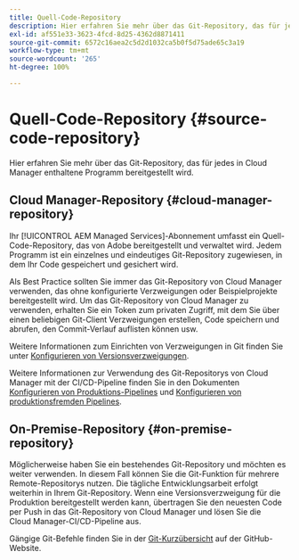 ```yaml
---
title: Quell-Code-Repository
description: Hier erfahren Sie mehr über das Git-Repository, das für jedes in Cloud Manager enthaltene Programm bereitgestellt wird.
exl-id: af551e33-3623-4fcd-8d25-4362d8871411
source-git-commit: 6572c16aea2c5d2d1032ca5b0f5d75ade65c3a19
workflow-type: tm+mt
source-wordcount: '265'
ht-degree: 100%

---
```



# Quell-Code-Repository {#source-code-repository}

Hier erfahren Sie mehr über das Git-Repository, das für jedes in Cloud Manager enthaltene Programm bereitgestellt wird.

## Cloud Manager-Repository {#cloud-manager-repository}

Ihr [!UICONTROL AEM Managed Services]-Abonnement umfasst ein Quell-Code-Repository, das von Adobe bereitgestellt und verwaltet wird. Jedem Programm ist ein einzelnes und eindeutiges Git-Repository zugewiesen, in dem Ihr Code gespeichert und gesichert wird.

Als Best Practice sollten Sie immer das Git-Repository von Cloud Manager verwenden, das ohne konfigurierte Verzweigungen oder Beispielprojekte bereitgestellt wird. Um das Git-Repository von Cloud Manager zu verwenden, erhalten Sie ein Token zum privaten Zugriff, mit dem Sie über einen beliebigen Git-Client Verzweigungen erstellen, Code speichern und abrufen, den Commit-Verlauf auflisten können usw.

Weitere Informationen zum Einrichten von Verzweigungen in Git finden Sie unter [Konfigurieren von Versionsverzweigungen](/help/getting-started/configuring-branches.md).

Weitere Informationen zur Verwendung des Git-Repositorys von Cloud Manager mit der CI/CD-Pipeline finden Sie in den Dokumenten [Konfigurieren von Produktions-Pipelines](/help/using/production-pipelines.md) und [Konfigurieren von produktionsfremden Pipelines](/help/using/non-production-pipelines.md).

## On-Premise-Repository {#on-premise-repository}

Möglicherweise haben Sie ein bestehendes Git-Repository und möchten es weiter verwenden. In diesem Fall können Sie die Git-Funktion für mehrere Remote-Repositorys nutzen. Die tägliche Entwicklungsarbeit erfolgt weiterhin in Ihrem Git-Repository. Wenn eine Versionsverzweigung für die Produktion bereitgestellt werden kann, übertragen Sie den neuesten Code per Push in das Git-Repository von Cloud Manager und lösen Sie die Cloud Manager-CI/CD-Pipeline aus.

Gängige Git-Befehle finden Sie in der [Git-Kurzübersicht](https://education.github.com/git-cheat-sheet-education.pdf) auf der GitHub-Website.
